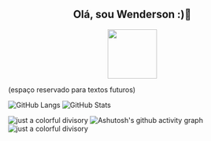 <div id="header" align="center">
  <h2>Olá, sou Wenderson :)👋 </h2>
  <img src="https://media.giphy.com/media/M9gbBd9nbDrOTu1Mqx/giphy.gif" width="100"/>
</div>


(espaço reservado para textos futuros)

![GitHub Langs](https://github-readme-stats.vercel.app/api/top-langs/?username=wenderson-juvenal&theme=neon)
![GitHub Stats](https://github-readme-stats.vercel.app/api?username=wenderson-juvenal&show_icons=true&theme=neon)

![just a colorful divisory](https://i.imgur.com/waxVImv.png)
![Ashutosh's github activity graph](https://github-readme-activity-graph.vercel.app/graph?username=wenderson-juvenal&bg_color=0a2420&color=ffffff&line=00fffb&point=ffffff&area=true&hide_border=true)
![just a colorful divisory](https://i.imgur.com/waxVImv.png)
